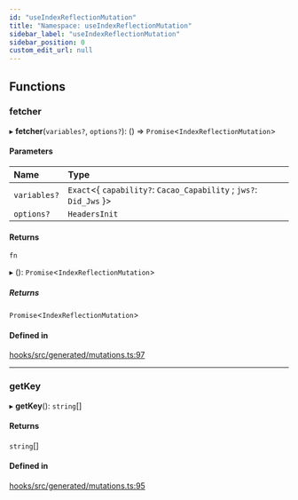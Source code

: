 ```yaml
---
id: "useIndexReflectionMutation"
title: "Namespace: useIndexReflectionMutation"
sidebar_label: "useIndexReflectionMutation"
sidebar_position: 0
custom_edit_url: null
---
```


## Functions

### fetcher

▸ **fetcher**(`variables?`, `options?`): () => `Promise`<`IndexReflectionMutation`\>

#### Parameters

| Name | Type |
| :------ | :------ |
| `variables?` | `Exact`<{ `capability?`: `Cacao_Capability` ; `jws?`: `Did_Jws`  }\> |
| `options?` | `HeadersInit` |

#### Returns

`fn`

▸ (): `Promise`<`IndexReflectionMutation`\>

##### Returns

`Promise`<`IndexReflectionMutation`\>

#### Defined in

[hooks/src/generated/mutations.ts:97](https://github.com/AKASHAorg/akasha-core/blob/6ca157f7/libs/hooks/src/generated/mutations.ts#L97)

___

### getKey

▸ **getKey**(): `string`[]

#### Returns

`string`[]

#### Defined in

[hooks/src/generated/mutations.ts:95](https://github.com/AKASHAorg/akasha-core/blob/6ca157f7/libs/hooks/src/generated/mutations.ts#L95)
